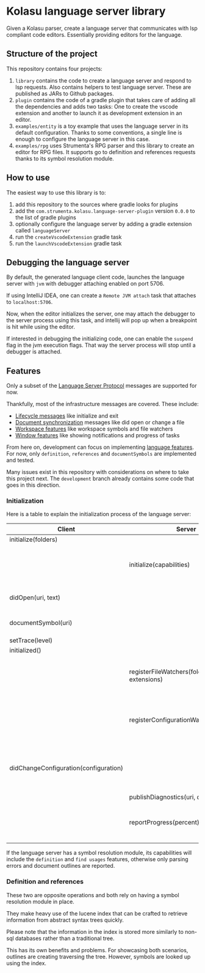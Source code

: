 # Kolasu language server library

Given a Kolasu parser, create a language server that communicates with lsp compliant code editors. Essentially providing editors for the language.

## Structure of the project

This repository contains four projects:

1. `library` contains the code to create a language server and respond to lsp requests. Also contains helpers to test language server. These are published as JARs to Github packages.
2. `plugin` contains the code of a gradle plugin that takes care of adding all the dependencies and adds two tasks: One to create the vscode extension and another to launch it as development extension in an editor.
3. `examples/entity` is a toy example that uses the language server in its default configuration. Thanks to some conventions, a single line is enough to configure the language server in this case.
4. `examples/rpg` uses Strumenta's RPG parser and this library to create an editor for RPG files. It supports go to definition and references requests thanks to its symbol resolution module. 

## How to use

The easiest way to use this library is to:

1. add this repository to the sources where gradle looks for plugins
2. add the `com.strumenta.kolasu.language-server-plugin` version `0.0.0` to the list of gradle plugins
3. optionally configure the language server by adding a gradle extension called `languageServer`
4. run the `createVscodeExtension` gradle task
5. run the `launchVscodeExtension` gradle task

## Debugging the language server

By default, the generated language client code, launches the language server with `jvm` with debugger attaching enabled on port 5706.

If using IntelliJ IDEA, one can create a `Remote JVM attach` task that attaches to `localhost:5706`.

Now, when the editor initializes the server, one may attach the debugger to the server process using this task, and intellij will pop up when a breakpoint is hit while using the editor.

If interested in debugging the initializing code, one can enable the `suspend` flag in the jvm execution flags. That way the server process will stop until a debugger is attached.

## Features

Only a subset of the [Language Server Protocol] messages are supported for now.

Thankfully, most of the infrastructure messages are covered. These include:
* [Lifecycle messages] like initialize and exit
* [Document synchronization] messages like did open or change a file
* [Workspace features] like workspace symbols and file watchers
* [Window features] like showing notifications and progress of tasks

From here on, development can focus on implementing [language features]. For now, only `definition`, `references` and `documentSymbols` are implemented and tested.

Many issues exist in this repository with considerations on where to take this project next.
The `development` branch already contains some code that goes in this direction.

### Initialization

Here is a table to explain the initialization process of the language server:

| Client                                | Server                                    | Notes                                                                        |
|---------------------------------------|-------------------------------------------|------------------------------------------------------------------------------|
| initialize(folders)                   |                                           | store folders                                                                |
|                                       | initialize(capabilities)                  | capabilities increase with symbol resolution module                          |
| didOpen(uri, text)                    |                                           | ignored since index is not initialized                                       |
| documentSymbol(uri)                   |                                           | ignored since index is not initialized                                       |
| setTrace(level)                       |                                           | store level                                                                  |
| initialized()                         |                                           |                                                                              |
|                                       | registerFileWatchers(folders, extensions) | client detects even files created outside the editor                         |
|                                       | registerConfigurationWatchers(section)    | parsing behavior can be configured from the editor                           |
| didChangeConfiguration(configuration) |                                           | store configuration, reset index, parse all files in workspace and for each: |
|                                       | publishDiagnostics(uri, diagnostics[])    |                                                                              |
|                                       | reportProgress(percent)                   | based on the amount of bytes parsed / total amount to parse                  |

If the language server has a symbol resolution module, its capabilities will include the `definition` and `find usages` features, otherwise only parsing errors and document outlines are reported.

### Definition and references

These two are opposite operations and both rely on having a symbol resolution module in place.

They make heavy use of the lucene index that can be crafted to retrieve information from abstract syntax trees quickly.

Please note that the information in the index is stored more similarly to non-sql databases rather than a traditional tree.

This has its own benefits and problems. For showcasing both scenarios, outlines are creating traversing the tree. However, symbols are looked up using the index.

[Language Server Protocol]: https://microsoft.github.io/language-server-protocol/specifications/lsp/3.17/specification/
[Lifecycle messages]: https://microsoft.github.io/language-server-protocol/specifications/lsp/3.17/specification/#lifeCycleMessages-side
[Document synchronization]: https://microsoft.github.io/language-server-protocol/specifications/lsp/3.17/specification/#textSynchronization-side
[Window features]: https://microsoft.github.io/language-server-protocol/specifications/lsp/3.17/specification/#windowFeatures-side
[Workspace features]: https://microsoft.github.io/language-server-protocol/specifications/lsp/3.17/specification/#workspaceFeatures-side
[language features]: https://microsoft.github.io/language-server-protocol/specifications/lsp/3.17/specification/#languageFeatures-side